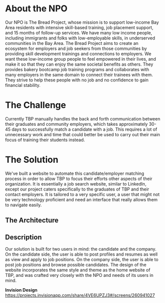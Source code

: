 <h1>About the NPO</h1>
Our NPO is The Bread Project, whose mission is to support low-income Bay Area residents with intensive skill-based training, job placement support, and 15 months of follow-up services. We have many low income people, including immigrants and folks with low-employable skills, in underserved communities in the Bay Area. The Bread Project aims to create an ecosystem for employers and job seekers from those communities by providing skill development trainings and connections to employers. We want these low-income group people to feel empowered in their lives, and make it so that they can enjoy the same societal benefits as others. They provides bakery bootcamp job training programs and collaborates with many employers in the same domain to connect their trainees with them. They strive to help these people with no job and no confidence to gain financial stability.

<h1>The Challenge</h1>
Currently TBP manually handles the back and forth communication between their graduates and community employers, which takes approximately 30-45 days to successfully match a candidate with a job. This requires a lot of unnecessary work and time that could better be used to carry out their main focus of training their students instead. 

<h1> The Solution </h1>
We've built a website to automate this candidate/employer matching process in order to allow TBP to focus their efforts other aspects of their organization. It is essentially a job search website, similar to LinkedIn, except our project caters specifically to the graduates of TBP and their contact employers. It is tailored to a very specific user, a user that might not be very technology proficient and need an interface that really allows them to navigate easily.

<h2> The Architecture </h2>

<h2> Description </h2>
Our solution is built for two users in mind: the candidate and the company. On the candidate side, the user is able to post profiles and resumes as well as view and apply to job positions. On the company side, the user is able to post job positions and browse possible candidates. The design of the website incorporates the same style and theme as the home website of TBP, and was crafted very closely with the NPO and needs of its users in mind. 

<b>Invision Design </b>
https://projects.invisionapp.com/share/4VE6UPZJ3#/screens/260941027
